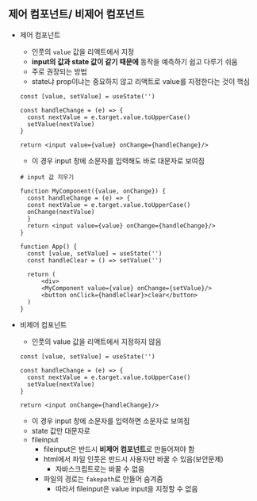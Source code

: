 ## 제어 컴포넌트/ 비제어 컴포넌트

+ 제어 컴포넌트

  + 인풋의 `value` 값을 리액트에서 지정
  + **input의 값과 state 값이 같기 때문에** 동작을 예측하기 쉽고 다루기 쉬움
  + 주로 권장되는 방법
  + state냐 prop이냐는 중요하지 않고 리액트로 value를 지정한다는 것이 핵심

  ```
  const [value, setValue] = useState('')
  
  const handleChange = (e) => {
  	const nextValue = e.target.value.toUpperCase()
  	setValue(nextValue)
  }
  
  return <input value={value} onChange={handleChange}/>
  ```

  + 이 경우 input 창에 소문자를 입력해도 바로 대문자로 보여짐

  ```
  # input 값 지우기
  
  function MyComponent({value, onChange}) {
  	const handleChange = (e) => {
  	const nextValue = e.target.value.toUpperCase()
  	onChange(nextValue)
  	}
  	return <input value={value} onChange={handleChange}/>
  }
  
  function App() {
  	const [value, setValue] = useState('')
  	const handleClear = () => setValue('')
  	
  	return (
  		<div>
  		<MyComponent value={value} onChange={setValue}/>
  		<button onClick={handleClear}>clear</button>
  	)
  }
  ```

+ 비제어 컴포넌트

  + 인풋의 value 값을 리액트에서 지정하지 않음

  ```
  const [value, setValue] = useState('')
  
  const handleChange = (e) => {
  	const nextValue = e.target.value.toUpperCase()
  	setValue(nextValue)
  }
  
  return <input onChange={handleChange}/>
  ```

  + 이 경우 input 창에 소문자를 입력하면 소문자로 보여짐
  + state 값만 대문자로
  + fileinput
    + fileinput은 반드시 **비제어 컴포넌트**로 만들어져야 함
    + html에서 파일 인풋은 반드시 사용자만 바꿀 수 있음(보안문제)
      + 자바스크립트로는 바꿀 수 없음
    + 파일의 경로는 `fakepath`로 만들어 숨겨줌
      + 따라서 fileinput은 value input을 지정할 수 없음